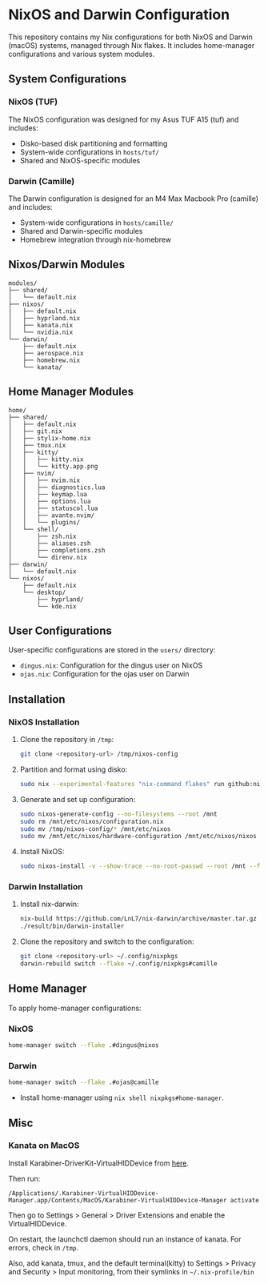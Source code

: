 # NixOS and Darwin Configuration

This repository contains my Nix configurations for both NixOS and Darwin (macOS) systems, managed through Nix flakes. It includes home-manager configurations and various system modules.

## System Configurations

### NixOS (TUF)
The NixOS configuration was designed for my Asus TUF A15 (tuf) and includes:
- Disko-based disk partitioning and formatting
- System-wide configurations in `hosts/tuf/`
- Shared and NixOS-specific modules

### Darwin (Camille)
The Darwin configuration is designed for an M4 Max Macbook Pro (camille) and includes:
- System-wide configurations in `hosts/camille/`
- Shared and Darwin-specific modules
- Homebrew integration through nix-homebrew

## Nixos/Darwin Modules

```
modules/
├── shared/
│   └── default.nix
├── nixos/
│   ├── default.nix
│   ├── hyprland.nix
│   ├── kanata.nix
│   └── nvidia.nix
└── darwin/
    ├── default.nix
    ├── aerospace.nix
    ├── homebrew.nix
    └── kanata/
```

## Home Manager Modules
```
home/
├── shared/
│   ├── default.nix
│   ├── git.nix
│   ├── stylix-home.nix
│   ├── tmux.nix
│   ├── kitty/
│   │   ├── kitty.nix
│   │   └── kitty.app.png
│   ├── nvim/
│   │   ├── nvim.nix
│   │   ├── diagnostics.lua
│   │   ├── keymap.lua
│   │   ├── options.lua
│   │   ├── statuscol.lua
│   │   ├── avante.nvim/
│   │   └── plugins/
│   └── shell/
│       ├── zsh.nix
│       ├── aliases.zsh
│       ├── completions.zsh
│       └── direnv.nix
├── darwin/
│   └── default.nix
└── nixos/
    ├── default.nix
    └── desktop/
        ├── hyprland/
        └── kde.nix
```

## User Configurations

User-specific configurations are stored in the `users/` directory:
- `dingus.nix`: Configuration for the dingus user on NixOS
- `ojas.nix`: Configuration for the ojas user on Darwin

## Installation

### NixOS Installation

1. Clone the repository in `/tmp`:
   ```bash
   git clone <repository-url> /tmp/nixos-config
   ```

2. Partition and format using disko:
   ```bash
   sudo nix --experimental-features "nix-command flakes" run github:nix-community/disko -- --mode disko --argstr target <device-name> /tmp/nixos-config/nixos/disko-configuration.nix
   ```

3. Generate and set up configuration:
   ```bash
   sudo nixos-generate-config --no-filesystems --root /mnt
   sudo rm /mnt/etc/nixos/configuration.nix
   sudo mv /tmp/nixos-config/* /mnt/etc/nixos
   sudo mv /mnt/etc/nixos/hardware-configuration /mnt/etc/nixos/nixos
   ```

4. Install NixOS:
   ```bash
   sudo nixos-install -v --show-trace --no-root-passwd --root /mnt --flake /mnt/etc/nixos#nixos
   ```

### Darwin Installation

1. Install nix-darwin:
   ```bash
   nix-build https://github.com/LnL7/nix-darwin/archive/master.tar.gz -A installer
   ./result/bin/darwin-installer
   ```

2. Clone the repository and switch to the configuration:
   ```bash
   git clone <repository-url> ~/.config/nixpkgs
   darwin-rebuild switch --flake ~/.config/nixpkgs#camille
   ```

## Home Manager

To apply home-manager configurations:

### NixOS
```bash
home-manager switch --flake .#dingus@nixos
```

### Darwin
```bash
home-manager switch --flake .#ojas@camille
```

- Install home-manager using `nix shell nixpkgs#home-manager`.

## Misc

### Kanata on MacOS

Install Karabiner-DriverKit-VirtualHIDDevice from [here](https://github.com/pqrs-org/Karabiner-DriverKit-VirtualHIDDevice/tree/main/dist).

Then run:
```
/Applications/.Karabiner-VirtualHIDDevice-Manager.app/Contents/MacOS/Karabiner-VirtualHIDDevice-Manager activate
```

Then go to Settings > General > Driver Extensions and enable the VirtualHIDDevice.

On restart, the launchctl daemon should run an instance of kanata. For errors, check in `/tmp`.

Also, add kanata, tmux, and the default terminal(kitty) to Settings > Privacy and Security > Input monitoring, from their symlinks in `~/.nix-profile/bin`
